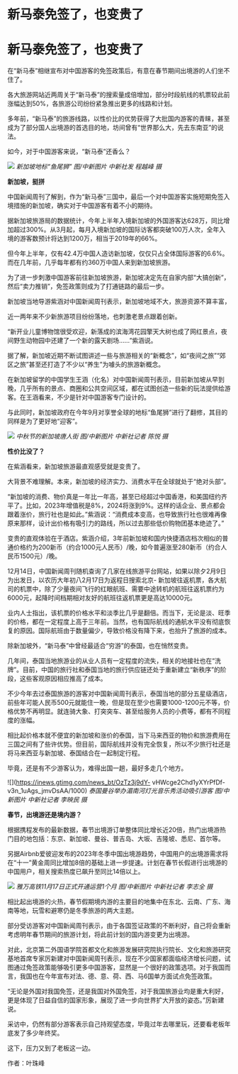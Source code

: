 # 新马泰免签了，也变贵了

# 新马泰免签了，也变贵了

在“新马泰”相继宣布对中国游客的免签政策后，有意在春节期间出境游的人们坐不住了。

各大旅游网站近两周关于“新马泰”的搜索量成倍增加，部分时段航线的机票较此前涨幅达到50%，各旅游公司纷纷紧急推出更多的线路和计划。

多年前，“新马泰”的旅游线路，以性价比的优势获得了大批国内游客的青睐，甚至成为了部分国人出境游的首选目的地，坊间曾有“世界那么大，先去东南亚”的说法。

如今，对于中国游客来说，“新马泰”还香么？

![](https://inews.gtimg.com/news_bt/OomutdK2GcU7ruU9j7XzqU2J7dCjzHi0MHIrCD0wsozI8AA/1000)
_新加坡地标“鱼尾狮” 图/中新图片 中新社发 程越峰 摄_

**新加坡，挺拼**

中国新闻周刊了解到，作为“新马泰”三国中，最后一个对中国游客实施短期免签入境措施的新加坡，确实对于中国游客有着不小的期待。

据新加坡旅游局的数据统计，今年上半年入境新加坡的外国游客达628万，同比增加超过300%。从3月起，每月入境新加坡的国际访客都突破100万人次，全年入境的游客数预计将达到1200万，相当于2019年的66%。

但今年上半年，仅有42.4万中国人造访新加坡，仅仅只占全体国际游客的6.6%。而在几年前，几乎每年都有约360万中国人来到新加坡旅游。

为了进一步刺激中国游客前往新加坡旅游，新加坡决定先在自家内部“大搞创新”，然后“卖力推销”，免签政策则成为了打通链路的最后一步。

新加坡当地导游紫涵对中国新闻周刊表示，新加坡地域不大，旅游资源不算丰富，

近一两年来不少新旅游项目纷纷落地，也刺激老景点跟着创新。

“新开业儿童博物馆很受欢迎，新落成的滨海湾花园擎天大树也成了网红景点，夜间野生动物园中还建了一个新的露天剧场……”紫涵说。

据了解，新加坡近期不断试图讲述一些与旅游相关的“新概念”，如“夜间之旅”“郊区之旅”甚至还打造了不少以“养生”为噱头的旅游新概念。

在新加坡留学的中国学生王涵（化名）对中国新闻周刊表示，目前新加坡从早到晚，几乎所有的景点、商圈和公共空间区域，都在试图创造一些新的玩法提供给游客。在王涵看来，不少是针对中国游客专门设计的。

与此同时，新加坡政府在今年9月对享誉全球的地标“鱼尾狮”进行了翻修，其目的同样是为了更好地“迎客”。

![](https://inews.gtimg.com/news_bt/OL0Z5bWsn_atYJh8KhCZmO7NC-J2AwL1ivJ42ZOOd53OgAA/1000)
_中秋节的新加坡唐人街 图/中新图片 中新社记者 陈悦 摄_

**性价比没了？**

在紫涵看来，新加坡旅游最直观感受就是变贵了。

大背景不难理解。本来，新加坡的经济实力、消费水平在全球就处于“绝对头部”。

“新加坡的消费、物价真是一年比一年高，甚至已经超过中国香港，和美国纽约齐平了。比如，2023年增值税是8%，2024将涨到9%。这样的话企业、景点都会跟着涨价，旅行社也是如此。”紫涵说：“消费成本变高，也导致旅行社也很难再像原来那样，设计出价格有吸引力的路线，所以过去那些低价购物团基本绝迹了。”

变贵的直观体验在于酒店。紫涵介绍，3年前新加坡和国内快捷酒店档次相似的普通价格约为200新币（约合1000元人民币）/晚，如今普遍涨至280新币（约合人民币1500元）/晚。

12月14日，中国新闻周刊随机查询了几家在线旅游平台网站，如果以除夕2月9日为出发日，以农历大年初八2月17日为返程日搜索北京-
新加坡往返机票，各大航司的机票中，除了少量夜间飞行的红眼航班、需要中途转机的航班往返机票约为6000元，起降时间档期相对友好的航班往返机票更是高达10000元。

业内人士指出，该机票的价格水平和淡季比几乎是翻倍。而当下，无论是淡、旺季的价格，都在一定程度上高于三年前。当然，也有国际航线的通航水平没有彻底恢复的原因。国际航班由于数量偏少，导致价格没有降下来，也抬升了旅游的成本。

除新加坡外，“新马泰”中曾经最适合“穷游”的泰国，也在悄然变贵。

几年间，泰国当地旅游业的从业人员有一定程度的流失，相关的地接社也在“洗牌”。目前，中国的旅行社和泰国当地的旅行供应链还处于重新建立“新秩序”的阶段，这些客观原因相应推高了成本。

不少今年去过泰国旅游的游客对中国新闻周刊表示，泰国当地的部分五星级酒店，前些年可能人民币500元就能住一晚，但是现在至少也需要1000-1200元不等，价格优势不再明显。就连骑大象、打突突车、甚至给服务人员的小费等，都有不同程度的涨幅。

相比起价格本就不便宜的新加坡和涨价的泰国，当下马来西亚的物价和旅游费用在三国之间有了些许优势。但目前，国际航线并没有完全恢复，所以不少旅行社还是将马来西亚与新加坡、泰国结合在一起制定行程。

毕竟，还是有不少游客认为，难得出国一趟，最好多走几个地方。

![](https://inews.gtimg.com/news_bt/OzTz3j9dY-
vHWcge2Chd1yXYrPfDf-v3n_1uAgs_jmvDsAA/1000) _泰国曼谷举办湄南河灯光音乐秀活动吸引游客 图/中新图片 中新社记者
李映民 摄_

**春节，出境游还是境内游？**

根据携程发布的最新数据，春节出境游订单整体同比增长近20倍，热门出境游热门目的地包括：东京、新加坡、曼谷、普吉岛、大坂、吉隆坡、悉尼、首尔等。

另据Airbnb爱彼迎发布的2023年冬季中国出境游趋势，中国用户的出境游需求将在“十一”黄金周同比增加8倍的基础上进一步提速。计划在春节长假进行出境游的中国用户，相关搜索热度已飙升至同比14倍以上。

![](https://inews.gtimg.com/news_bt/OA3JCgU4ejbRCexpwZ7diVPwY9S7N5JumHHT-8uOUeUikAA/1000)
_雅万高铁11月17日正式开通运营1个月 图/中新图片 中新社记者 李志全 摄_

相比起出境游的火热，春节假期境内游的主要目的地集中在东北、云南、广东、海南等地，玩雪和避寒仍是冬季旅游的两大主题。

部分受访游客对中国新闻周刊表示，由于各国签证政策的不断利好，自己将会重新考虑明年春节期间的旅游计划，将此前计划的国内游变更为出境游。

对此，北京第二外国语学院首都文化和旅游发展研究院执行院长、文化和旅游研究基地首席专家厉新建对中国新闻周刊表示，现在不少国家都面临经济增长问题，试图通过免签政策能够吸引更多中国游客，显然是一个很好的政策选项。对于我国而言，我国也在今年宣布对法、德、意、荷、西、马6国单方面试点免签政策。

“无论是外国对我国免签，还是我国对外国免签，对于我国旅游业均是重大利好，更是体现了日益自信的国家形象，展现了进一步向世界扩大开放的姿态。”厉新建说。

采访中，仍然有部分游客表示自己持观望态度，毕竟过年去哪里玩，还要看老板年底发了多少年终奖。

这下，压力又到了老板这一边。

作者：叶珠峰

